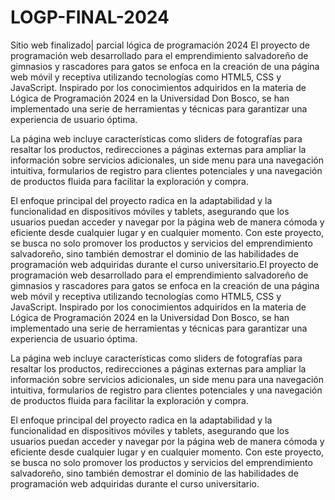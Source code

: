 # LOGP-FINAL-2024
Sitio web finalizado| parcial lógica de programación 2024
El proyecto de programación web desarrollado para el emprendimiento salvadoreño de gimnasios y rascadores para gatos se enfoca en la creación de una página web móvil y receptiva utilizando tecnologías como HTML5, CSS y JavaScript. Inspirado por los conocimientos adquiridos en la materia de Lógica de Programación 2024 en la Universidad Don Bosco, se han implementado una serie de herramientas y técnicas para garantizar una experiencia de usuario óptima.

La página web incluye características como sliders de fotografías para resaltar los productos, redirecciones a páginas externas para ampliar la información sobre servicios adicionales, un side menu para una navegación intuitiva, formularios de registro para clientes potenciales y una navegación de productos fluida para facilitar la exploración y compra.

El enfoque principal del proyecto radica en la adaptabilidad y la funcionalidad en dispositivos móviles y tablets, asegurando que los usuarios puedan acceder y navegar por la página web de manera cómoda y eficiente desde cualquier lugar y en cualquier momento. Con este proyecto, se busca no solo promover los productos y servicios del emprendimiento salvadoreño, sino también demostrar el dominio de las habilidades de programación web adquiridas durante el curso universitario.El proyecto de programación web desarrollado para el emprendimiento salvadoreño de gimnasios y rascadores para gatos se enfoca en la creación de una página web móvil y receptiva utilizando tecnologías como HTML5, CSS y JavaScript. Inspirado por los conocimientos adquiridos en la materia de Lógica de Programación 2024 en la Universidad Don Bosco, se han implementado una serie de herramientas y técnicas para garantizar una experiencia de usuario óptima.

La página web incluye características como sliders de fotografías para resaltar los productos, redirecciones a páginas externas para ampliar la información sobre servicios adicionales, un side menu para una navegación intuitiva, formularios de registro para clientes potenciales y una navegación de productos fluida para facilitar la exploración y compra.

El enfoque principal del proyecto radica en la adaptabilidad y la funcionalidad en dispositivos móviles y tablets, asegurando que los usuarios puedan acceder y navegar por la página web de manera cómoda y eficiente desde cualquier lugar y en cualquier momento. Con este proyecto, se busca no solo promover los productos y servicios del emprendimiento salvadoreño, sino también demostrar el dominio de las habilidades de programación web adquiridas durante el curso universitario.
